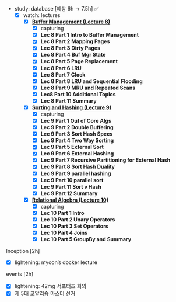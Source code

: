 - study: database [예상 6h → 7.5h] ✅
    - [x]  watch: lectures
        - [x]  **[Buffer Management (Lecture 8)](https://www.youtube.com/watch?v=qOO0HGVToYA&list=PLzzVuDSjP25Q0YDDDpAgfK_da5Ba357Tg)**
            - [x]  capturing
            - [x]  **Lec 8 Part 1 Intro to Buffer Management**
            - [x]  **Lec 8 Part 2 Mapping Pages**
            - [x]  **Lec 8 Part 3 Dirty Pages**
            - [x]  **Lec 8 Part 4 Buf Mgr State**
            - [x]  **Lec 8 Part 5 Page Replacement**
            - [x]  **Lec 8 Part 6 LRU**
            - [x]  **Lec 8 Part 7 Clock**
            - [x]  **Lec 8 Part 8 LRU and Sequential Flooding**
            - [x]  **Lec 8 Part 9 MRU and Repeated Scans**
            - [x]  **Lec8 Part 10 Additional Topics**
            - [x]  **Lec 8 Part 11 Summary**
        - [x]  **[Sorting and Hashing (Lecture 9)](https://www.youtube.com/watch?v=yookWzvnic0&list=PLzzVuDSjP25Qpsaf7GxFDBEWwvQKCkCVl)**
            - [x]  capturing
            - [x]  **Lec 9 Part 1 Out of Core Algs**
            - [x]  **Lec 9 Part 2 Double Buffering**
            - [x]  **Lec 9 Part 3 Sort Hash Specs**
            - [x]  **Lec 9 Part 4 Two Way Sorting**
            - [x]  **Lec 9 Part 5 External Sort**
            - [x]  **Lec 9 Part 6 External Hashing**
            - [x]  **Lec 9 Part 7 Recursive Partitioning for External Hash**
            - [x]  **Lec 9 Part 8 Sort Hash Duality**
            - [x]  **Lec 9 Part 9 parallel hashing**
            - [x]  **Lec 9 Part 10 parallel sort**
            - [x]  **Lec 9 Part 11 Sort v Hash**
            - [x]  **Lec 9 Part 12 Summary**
        - [x]  **[Relational Algebra (Lecture 10)](https://www.youtube.com/watch?v=XheS2VwfUTM&list=PLzzVuDSjP25QHfe4FC6NzD0v53xi4fm0A)**
            - [x]  capturing
            - [x]  **Lec 10 Part 1 Intro**
            - [x]  **Lec 10 Part 2 Unary Operators**
            - [x]  **Lec 10 Part 3 Set Operators**
            - [x]  **Lec 10 Part 4 Joins**
            - [x]  **Lec 10 Part 5 GroupBy and Summary**

Inception [2h]

- [x]  lightening: myoon’s docker lecture

events [2h]

- [x]  lightening: 42mg 서포터즈 회의
- [x]  제 5대 코알리숑 마스터 선거
